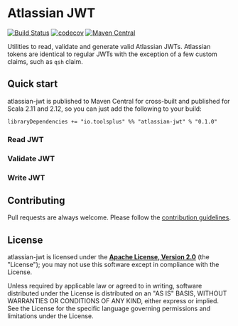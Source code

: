 # Atlassian JWT

[![Build Status](https://travis-ci.org/toolsplus/atlassian-jwt.svg?branch=master)](https://travis-ci.org/toolsplus/atlassian-jwt)
[![codecov](https://codecov.io/gh/toolsplus/atlassian-jwt/branch/master/graph/badge.svg)](https://codecov.io/gh/toolsplus/atlassian-jwt)
[![Maven Central](https://img.shields.io/maven-central/v/io.toolsplus/atlassian-jwt-core_2.11.svg)](https://maven-badges.herokuapp.com/maven-central/io.toolsplus/atlassian-jwt-core_2.11)

Utilities to read, validate and generate valid Atlassian JWTs. Atlassian tokens
are identical to regular JWTs with the exception of a few custom claims, such as `qsh` claim.

## Quick start

atlassian-jwt is published to Maven Central for cross-built and published for Scala 2.11 and 2.12, so you can just add the following to your build:

    libraryDependencies += "io.toolsplus" %% "atlassian-jwt" % "0.1.0"


### Read JWT

### Validate JWT

### Write JWT

## Contributing
 
Pull requests are always welcome. Please follow the [contribution guidelines](CONTRIBUTING.md).

## License

atlassian-jwt is licensed under the **[Apache License, Version 2.0][apache]** (the
"License"); you may not use this software except in compliance with the License.

Unless required by applicable law or agreed to in writing, software
distributed under the License is distributed on an "AS IS" BASIS,
WITHOUT WARRANTIES OR CONDITIONS OF ANY KIND, either express or implied.
See the License for the specific language governing permissions and
limitations under the License.

[apache]: http://www.apache.org/licenses/LICENSE-2.0
